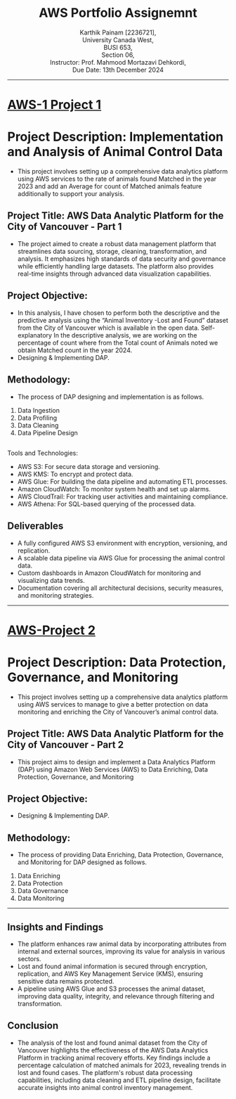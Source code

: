<h1 align="center">AWS Portfolio Assignemnt</h1>
<p align="center">
Karthik Painam [2236721], <br>
University Canada West, <br>
BUSI 653, <br>
Section 06, <br>
Instructor: Prof. Mahmood Mortazavi Dehkordi, <br>
Due Date: 13th December 2024 <br>
</p>

___
# [AWS-1 Project 1](https://pkarthik-ops.github.io/AWS-Project-1/)
# Project Description: Implementation and Analysis of Animal Control Data
* This project involves setting up a comprehensive data analytics platform using AWS services to the rate of animals found Matched in the year 2023 and add an Average for count of Matched animals feature additionally to support your analysis. 
## Project Title: AWS Data Analytic Platform for the City of Vancouver - Part 1
* The project aimed to create a robust data management platform that streamlines data sourcing, storage, cleaning, transformation, and analysis. It emphasizes high standards of data security and governance while efficiently handling large datasets. The platform also provides real-time insights through advanced data visualization capabilities.
## Project Objective:
* In this analysis, I have chosen to perform both the descriptive and the predictive analysis using the “Animal Inventory -Lost and Found” dataset from the City of Vancouver which is available in the open data. Self-explanatory In the descriptive analysis, we are working on the percentage of count where from the Total count of Animals noted we obtain Matched count in the year 2024.
* Designing & Implementing DAP.
## Methodology:
* The process of DAP designing and implementation is as follows.
1. Data Ingestion
2. Data Profiling
3. Data Cleaning
4. Data Pipeline Design
   

## 
Tools and Technologies:
- AWS S3: For secure data storage and versioning.
- AWS KMS: To encrypt and protect data.
- AWS Glue: For building the data pipeline and automating ETL processes.
- Amazon CloudWatch: To monitor system health and set up alarms.
- AWS CloudTrail: For tracking user activities and maintaining compliance.
- AWS Athena: For SQL-based querying of the processed data.


## Deliverables
- A fully configured AWS S3 environment with encryption, versioning, and replication.
- A scalable data pipeline via AWS Glue for processing the animal control data.
- Custom dashboards in Amazon CloudWatch for monitoring and visualizing data trends.
- Documentation covering all architectural decisions, security measures, and monitoring strategies.

___
# [AWS-Project 2](https://pkarthik-ops.github.io/AWS-Project-2/)
# Project Description: Data Protection, Governance, and Monitoring
* This project involves setting up a comprehensive data analytics platform using AWS services to manage  to give a better protection on data monitoring and enriching the City of Vancouver’s animal control data. 
## Project Title: AWS Data Analytic Platform for the City of Vancouver - Part 2
* This project aims to design and implement a Data Analytics Platform (DAP) using Amazon Web Services (AWS) to Data Enriching, Data Protection, Governance, and Monitoring
## Project Objective:
* Designing & Implementing DAP.
## Methodology:
* The process of providing Data Enriching, Data Protection, Governance, and Monitoring for DAP designed as follows.
1. Data Enriching
2. Data Protection
3. Data Governance
4. Data Monitoring
___
## Insights and Findings
- The platform enhances raw animal data by incorporating attributes from internal and external sources, improving its value for analysis in various sectors.
- Lost and found animal information is secured through encryption, replication, and AWS Key Management Service (KMS), ensuring sensitive data remains protected.
- A pipeline using AWS Glue and S3 processes the animal dataset, improving data quality, integrity, and relevance through filtering and transformation.
## Conclusion
* The analysis of the lost and found animal dataset from the City of Vancouver highlights the effectiveness of the AWS Data Analytics Platform in tracking animal recovery efforts. Key findings include a percentage calculation of matched animals for 2023, revealing trends in lost and found cases. The platform's robust data processing capabilities, including data cleaning and ETL pipeline design, facilitate accurate insights into animal control inventory management.
